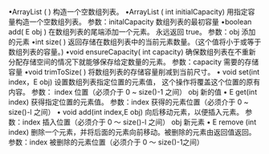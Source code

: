 ﻿•ArrayList<E> ( )
构造一个空数组列表。
•ArrayList<E> ( int initialCapacity)
用指定容量构造一个空数组列表。
参数：initalCapacity 数组列表的最初容量
•boolean add( E obj )
在数组列表的尾端添加一个元素。 永远返回 true。
参数：obj 添加的元素
•int size( )
返回存储在数组列表中的当前元素数量。（这个值将小于或等于数组列表的容量。)
•void ensureCapacity( int capacity)
确保数组列表在不重新分配存储空间的情况下就能够保存给定数量的元素。
参数：capacity 需要的存储容量
•void trimToSize( )
将数组列表的存储容量削减到当前尺寸。
• void set(int index，E obj)
设置数组列表指定位置的元素值， 这个操作将覆盖这个位置的原有内容。
参数： index 位置（必须介于 0 ~ size()-1 之间）
obj 新的值
• E get(int index)
获得指定位置的元素值。
参数：index 获得的元素位置（必须介于 0 ~ size()-l 之间）
• void add(int index,E obj)
向后移动元素，以便插入元素。
参数：index 插入位置（必须介于 0 〜 size()-l 之间）
obj 新元素
• E remove (int index)
删除一个元素，并将后面的元素向前移动。被删除的元素由返回值返回。
参数：index 被删除的元素位置（必须介于 0 〜 size()-1之间）
